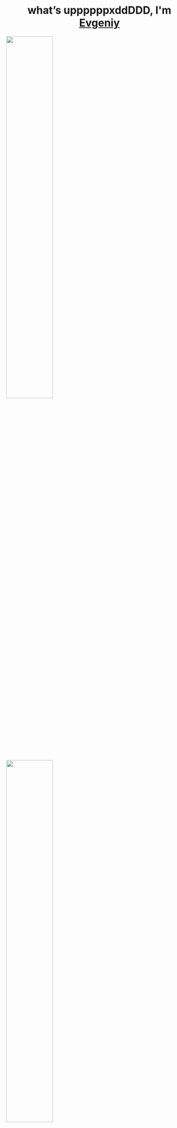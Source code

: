 <h1 align="center">​what’s uppppppxddDDD, I'm <a href="https://github.com/noscope096" target="_blank">Evgeniy</a></h1></td>


<a href="https://github.com/noscope096">
  <img height=50% align="center" src="https://github-readme-stats.vercel.app/api/wakatime?username=cvtcvtcvt" />
</a>
<a href="https://github.com/noscope096">
  <img height=50% align="center" src="https://github-readme-stats.vercel.app/api/pin/?username=noscope096" />
</a>
